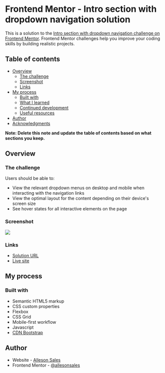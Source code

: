 # Frontend Mentor - Intro section with dropdown navigation solution

This is a solution to the [Intro section with dropdown navigation challenge on Frontend Mentor](https://www.frontendmentor.io/challenges/intro-section-with-dropdown-navigation-ryaPetHE5). Frontend Mentor challenges help you improve your coding skills by building realistic projects.

## Table of contents

- [Overview](#overview)
  - [The challenge](#the-challenge)
  - [Screenshot](#screenshot)
  - [Links](#links)
- [My process](#my-process)
  - [Built with](#built-with)
  - [What I learned](#what-i-learned)
  - [Continued development](#continued-development)
  - [Useful resources](#useful-resources)
- [Author](#author)
- [Acknowledgments](#acknowledgments)

**Note: Delete this note and update the table of contents based on what sections you keep.**

## Overview

### The challenge

Users should be able to:

- View the relevant dropdown menus on desktop and mobile when interacting with the navigation links
- View the optimal layout for the content depending on their device's screen size
- See hover states for all interactive elements on the page

### Screenshot

![](./screenshot.jpg)

### Links

- [Solution URL](https://github.com/allesonsales/intro-section-dropdown)
- [Live site](https://allesonsales.github.io/intro-section-dropdown)

## My process

### Built with

- Semantic HTML5 markup
- CSS custom properties
- Flexbox
- CSS Grid
- Mobile-first workflow
- Javascript
- [CDN Bootstrap](https://getbootstrap.com/)

## Author

- Website - [Alleson Sales](https://www.your-site.com)
- Frontend Mentor - [@allesonsales](https://www.frontendmentor.io/profile/allesonsales)

